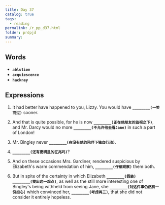 ```yaml
---
title: Day 37
catalog: true
tags: 
  - reading
permalink: /r_pp_d37.html
folder: prdpjd
summary: 
---
```


## Words

-   <b data-toggle="tooltip" data-original-title="{{site.data.glossary.ablution}}">`ablution`</b>
-   <b data-toggle="tooltip" data-original-title="{{site.data.glossary.acquiescence}}">`acquiescence`</b>
-   <b data-toggle="tooltip" data-original-title="{{site.data.glossary.hackney}}">`hackney`</b>


## Expressions

1.  It had better have happened to you, Lizzy. You would have <b data-toggle="tooltip" data-original-title="{{site.data.answers.d37_a}}">`________(一笑而过)`</b> sooner.

2.  And that is quite possible, for he is now <b data-toggle="tooltip" data-original-title="{{site.data.answers.d37_b}}">`________(正在他朋友的监视之下)`</b>, and Mr. Darcy would no more <b data-toggle="tooltip" data-original-title="{{site.data.answers.d37_b2}}">`________(不允许他去看Jane)`</b> in such a part of London! 

3.  Mr. Bingley never <b data-toggle="tooltip" data-original-title="{{site.data.answers.d37_c}}">`________(在没有他的陪伴下独自行动)`</b>.

4.  <b data-toggle="tooltip" data-original-title="{{site.data.answers.d37_d}}">`________(还有更明显的征兆吗)`</b>?

5.  And on these occasions Mrs. Gardiner, rendered suspicious by Elizabeth's warm commendation of him, <b data-toggle="tooltip" data-original-title="{{site.data.answers.d37_e}}">`________(仔细观察)`</b> them both.

6.  But in spite of the certainty in which Elizabeth <b data-toggle="tooltip" data-original-title="{{site.data.answers.d37_f}}">`________(假装)`</b> <b data-toggle="tooltip" data-original-title="{{site.data.answers.d37_f2}}">`________(提出这一观点)`</b>, as well as the still more interesting one of Bingley's being withheld from seeing Jane, she <b data-toggle="tooltip" data-original-title="{{site.data.answers.d37_f3}}">`________(对这件事仍然有一份担心)`</b> which convinced her, <b data-toggle="tooltip" data-original-title="{{site.data.answers.d37_f4}}">`________(考虑再三)`</b>, that she did not consider it entirely hopeless.
